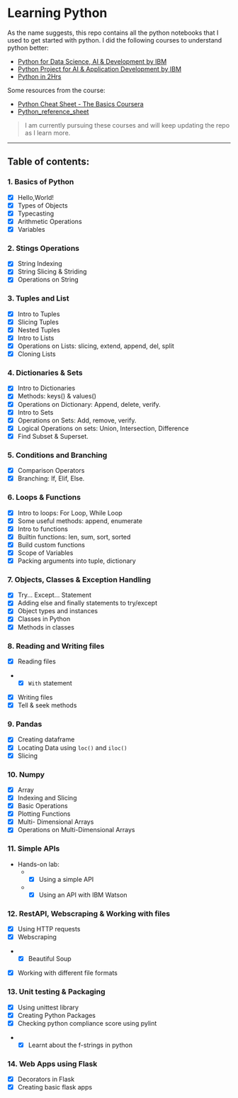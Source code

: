 # Learning Python
As the name suggests, this repo contains all the python notebooks that I used to get started with python. I did the following courses to understand python better:
- [Python for Data Science, AI & Development by IBM](https://www.coursera.org/learn/python-for-applied-data-science-ai)
- [Python Project for AI & Application Development by IBM](https://www.coursera.org/learn/python-project-for-ai-application-development)
- [Python in 2Hrs](https://github.com/psrana/Learn-Python-in-2-hr)

Some resources from the course:
- [Python Cheat Sheet - The Basics Coursera](https://cf-courses-data.s3.us.cloud-object-storage.appdomain.cloud/IBMDeveloperSkillsNetwork-PY0101EN-SkillsNetwork/handouts/Python%20Cheat%20Sheet%20-%20The%20Basics%20Coursera.pdf)
- [Python_reference_sheet](https://cf-courses-data.s3.us.cloud-object-storage.appdomain.cloud/IBMDeveloperSkillsNetwork-PY0101EN-SkillsNetwork/labs/Module%203/Python_reference_sheet.pdf?utm_medium=Exinfluencer&utm_source=Exinfluencer&utm_content=000026UJ&utm_term=10006555&utm_id=NA-SkillsNetwork-Channel-SkillsNetworkCoursesIBMDeveloperSkillsNetworkPY0101ENSkillsNetwork19487395-2021-01-01)

> I am currently pursuing these courses and will keep updating the repo as I learn more.

---
## Table of contents:
### 1. **Basics of Python**
 - [x] Hello,World!
 - [x] Types of Objects
 - [x] Typecasting
 - [x] Arithmetic Operations
 - [x] Variables
### 2. **Stings Operations**
 - [x] String Indexing
 - [x] String Slicing & Striding
 - [x] Operations on String
### 3. **Tuples and List**
 - [x] Intro to Tuples
 - [x] Slicing Tuples
 - [x] Nested Tuples
 - [x] Intro to Lists
 - [x] Operations on Lists: slicing, extend, append, del, split
 - [x] Cloning Lists
### 4. **Dictionaries & Sets**
 - [x] Intro to Dictionaries
 - [x] Methods: keys() & values()
 - [x] Operations on Dictionary: Append, delete, verify.
 - [x] Intro to Sets
 - [x] Operations on Sets: Add, remove, verify.
 - [x] Logical Operations on sets: Union, Intersection, Difference
 - [x] Find Subset & Superset.
### 5. **Conditions and Branching**
 - [x] Comparison Operators
 - [x] Branching: If, Elif, Else.
### 6. **Loops & Functions**
 - [x] Intro to loops: For Loop, While Loop
 - [x] Some useful methods: append, enumerate
 - [x] Intro to functions
 - [x] Builtin functions: len, sum, sort, sorted
 - [x] Build custom functions
 - [x] Scope of Variables
 - [x] Packing arguments into tuple, dictionary
### 7. **Objects, Classes & Exception Handling**
 - [x] Try... Except... Statement
 - [x] Adding else and finally statements to try/except
 - [x] Object types and instances
 - [x] Classes in Python
 - [x] Methods in classes
### 8. **Reading and Writing files**
- [x] Reading files
- - [x] `With` statement
- [x] Writing files
- [x] Tell & seek methods
### 9. **Pandas**
- [x] Creating dataframe
- [x] Locating Data using `loc()` and `iloc()`
- [x] Slicing
### 10. **Numpy**
- [x] Array
- [x] Indexing and Slicing
- [x] Basic Operations
- [x] Plotting Functions
- [x] Multi- Dimensional Arrays
- [x] Operations on Multi-Dimensional Arrays
### 11. **Simple APIs**
- Hands-on lab:
  - - [x] Using a simple API
  - - [x] Using an API with IBM Watson
### 12. **RestAPI, Webscraping & Working with files**
- [x] Using HTTP requests
- [x] Webscraping
- - [x] Beautiful Soup
- [x] Working with different file formats
### 13. **Unit testing & Packaging**
- [x] Using unittest library
- [x] Creating Python Packages
- [x] Checking python compliance score using pylint
- - [x] Learnt about the f-strings in python
### 14. **Web Apps using Flask**
- [x] Decorators in Flask
- [x] Creating basic flask apps
